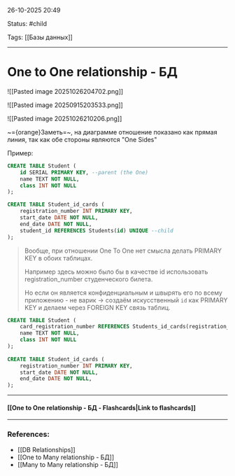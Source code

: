 
26-10-2025 20:49

Status: #child

Tags: [[Базы данных]]

---
# One to One relationship - БД


![[Pasted image 20251026204702.png]]

![[Pasted image 20250915203533.png]]

![[Pasted image 20251026210206.png]]

~={orange}Заметь=~, на диаграмме отношение показано как прямая линия, так как обе стороны являются "One Sides"

Пример:
```sql
CREATE TABLE Student (
    id SERIAL PRIMARY KEY, --parent (the One)
    name TEXT NOT NULL,
    class INT NOT NULL
);

CREATE TABLE Student_id_cards (
    registration_number INT PRIMARY KEY,
    start_date DATE NOT NULL, 
    end_date DATE NOT NULL,
    student_id REFERENCES Students(id) UNIQUE --child
);
```

> Вообще, при отношении One To One нет смысла делать PRIMARY KEY в обоих таблицах. 
> 
> Например здесь можно было бы в качестве id использовать registration_number студенческого билета. 
> 
> Но если он является конфиденциальным и швырять его по всему приложению - не варик    -> создаём искусственный `id` как PRIMARY KEY и делаем через FOREIGN KEY связь таблиц. 

```sql
CREATE TABLE Student (
    card_registration_number REFERENCES Students_id_cards(registration_number) PRIMARY KEY --чтобы нельзя было создать две id карты, ссылающихся на одного человека 
    name TEXT NOT NULL,
    class INT NOT NULL
);
	
CREATE TABLE Student_id_cards (
    registration_number INT PRIMARY KEY,
    start_date DATE NOT NULL, 
    end_date DATE NOT NULL,
);
```

----
#### [[One to One relationship - БД - Flashcards|Link to flashcards]]



---
### References:

- [[DB Relationships]]
- [[One to Many relationship - БД]]
- [[Many to Many relationship - БД]]